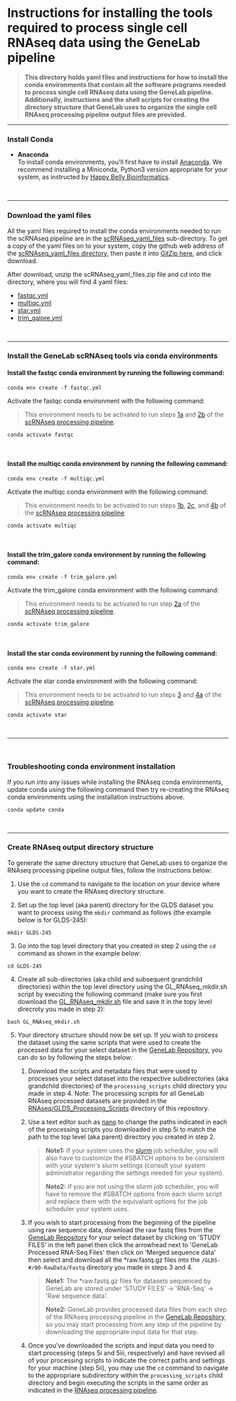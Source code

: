 # Instructions for installing the tools required to process single cell RNAseq data using the GeneLab pipeline

> **This directory holds yaml files and instructions for how to install the conda environments that contain all the software programs needed to process single cell RNAseq data using the GeneLab pipeline. 
Additionally, instructions and the shell scripts for creating the directory structure that GeneLab uses to organize the single cell RNAseq processing pipeline output files are provided.**  

---

### Install Conda

  * **Anaconda**  
    To install conda environments, you'll first have to install [Anaconda](https://www.anaconda.com/). We recommend installing a Miniconda, Python3 version appropriate for your system, as instructed by [Happy Belly Bioinformatics](https://astrobiomike.github.io/unix/conda-intro#getting-and-installing-conda). 

<br>

---

### Download the yaml files

All the yaml files required to install the conda environments needed to run the scRNAseq pipeline are in the [scRNAseq_yaml_files](scRNAseq_yaml_files) sub-directory. To get a 
copy of the yaml files on to your system, copy the github web address of the [scRNAseq_yaml_files directory](scRNAseq_yaml_files), then paste it into [GitZip here](http://kinolien.github.io/gitzip/), and click download.


After download, unzip the scRNAseq_yaml_files.zip file and cd into the directory, where you will find 4 yaml files:
* [fastqc.yml](scRNAseq_yaml_files/fastqc.yml)
* [multiqc.yml](scRNAseq_yaml_files/multiqc.yml)
* [star.yml](scRNAseq_yaml_files/star.yml)
* [trim_galore.yml](scRNAseq_yaml_files/trim_galore.yml)

<br>

---

### Install the GeneLab scRNAseq tools via conda environments

#### Install the **fastqc** conda environment by running the following command:

  ```
  conda env create -f fastqc.yml
  ```

  Activate the fastqc conda environment with the following command:
  > This environment needs to be activated to run steps [1a](../Pipeline_GL-DPPD-7111_Versions/GL-DPPD-7111.md#1a-raw-data-qc) and [2b](../Pipeline_GL-DPPD-7111_Versions/GL-DPPD-7111.md#2b-trimmed-data-qc) of the [scRNAseq processing pipeline](../Pipeline_GL-DPPD-7111_Versions/GL-DPPD-7111.md).
  
  ```
  conda activate fastqc
  ```   
  
<br>

#### Install the **multiqc** conda environment by running the following command:

  ```
  conda env create -f multiqc.yml
  ```

  Activate the multiqc conda environment with the following command:
  > This environment needs to be activated to run steps [1b](../Pipeline_GL-DPPD-7111_Versions/GL-DPPD-7111.md#1b-compile-raw-data-qc), [2c](../Pipeline_GL-DPPD-7111_Versions/GL-DPPD-7111.md#2c-compile-trimmed-data-qc), and [4b](../Pipeline_GL-DPPD-7111_Versions/GL-DPPD-7111.md#4b-compile-alignment-logs) of the [scRNAseq processing pipeline](../Pipeline_GL-DPPD-7111_Versions/GL-DPPD-7111.md).
  
  ```
  conda activate multiqc
  ```   
  
<br>

#### Install the **trim_galore** conda environment by running the following command:

  ```
  conda env create -f trim_galore.yml
  ```

  Activate the trim_galore conda environment with the following command:
  > This environment needs to be activated to run step [2a](../Pipeline_GL-DPPD-7111_Versions/GL-DPPD-7111.md#2a-trimfilter-raw-data) of the [scRNAseq processing pipeline](../Pipeline_GL-DPPD-7111_Versions/GL-DPPD-7111.md).
  
  ```
  conda activate trim_galore
  ```   
  
<br>

#### Install the **star** conda environment by running the following command:

  ```
  conda env create -f star.yml
  ```

  Activate the star conda environment with the following command:
  > This environment needs to be activated to run steps [3](../Pipeline_GL-DPPD-7111_Versions/GL-DPPD-7111.md#3-build-star-reference) and [4a](../Pipeline_GL-DPPD-7111_Versions/GL-DPPD-7111.md#4a-align-reads-to-reference-genome-with-starsolo) of the [scRNAseq processing pipeline](../Pipeline_GL-DPPD-7111_Versions/GL-DPPD-7111.md).
  
  ```
  conda activate star
  ```   
  
<br>


---

<br>

### Troubleshooting conda environment installation

  If you run into any issues while installing the RNAseq conda environments, update conda using the following command then try re-creating the RNAseq conda environments using the installation instructions above.
  
  ```
  conda update conda
  ```

<br>
  
---

### Create RNAseq output directory structure

  To generate the same directory structure that GeneLab uses to organize the RNAseq processing pipeline output files, follow the instructions below:
  1. Use the `cd` command to navigate to the location on your device where you want to create the RNAseq directory structure.
  
  2. Set up the top level (aka parent) directory for the GLDS dataset you want to process using the `mkdir` command as follows (the example below is for GLDS-245):
  ```
  mkdir GLDS-245
  ```  
  
  3. Go into the top level directory that you created in step 2 using the `cd` command as shown in the example below:
  ```
  cd GLDS-245
  ``` 
  
  4. Create all sub-directories (aka child and subsequent grandchild directories) within the top level directory using the GL_RNAseq_mkdir.sh script by executing the following command (make sure you first download the 
[GL_RNAseq_mkdir.sh](https://github.com/nasa/GeneLab_Data_Processing/blob/master/RNAseq/RNAseq_Tool_Install/GL_RNAseq_mkdir.sh) file and save it in the topy level direcroty you made in step 2):
  ```
  bash GL_RNAseq_mkdir.sh
  ``` 

5. Your directory structure should now be set up. If you wish to process the dataset using the same scripts that were used to create the processed data for your select dataset in the [GeneLab 
Repository](https://genelab-data.ndc.nasa.gov/genelab/projects), you can do so by following the steps below:  

   1. Download the scripts and metadata files that were used to processes your select dataset into the respective subdirectories (aka grandchild directories) of the `processing_scripts` child directory you made in step 4. Note: The processing scripts 
for all GeneLab RNAseq processed datasets are provided in the [RNAseq/GLDS_Processing_Scripts](https://github.com/nasa/GeneLab_Data_Processing/tree/master/RNAseq/GLDS_Processing_Scripts) directory of this repository.  

   2. Use a text editor such as [nano](https://www.nano-editor.org/) to change the paths indicated in each of the processing scripts you downloaded in step 5i to match the path to the top level (aka parent) directory you created in step 2.

      > **Note1:** If your system uses the [slurm](https://slurm.schedmd.com/overview.html) job scheduler, you will also have to customize the #SBATCH options to be consistent with your system's slurm settings (consult your system administrator 
regarding the settings needed for your system).  
      >
      > **Note2:** If you are not using the slurm job scheduler, you will have to remove the #SBATCH options from each slurm script and replace them with the equivalant options for the job scheduler your system uses.  
   
   3. If you wish to start processing from the beginning of the pipeline using raw sequence data, download the raw fastq files from the [GeneLab Repository](https://genelab-data.ndc.nasa.gov/genelab/projects) for your select dataset by clicking on 
'STUDY FILES' in the left panel then click the arrowhead next to 'GeneLab Processed RNA-Seq Files' then click on 'Merged sequence data' then select and download all the *raw.fastq.gz files into the `/GLDS-#/00-RawData/Fastq` directory you made in 
steps 3 and 4.  
   
      > **Note1:** The *raw.fastq.gz files for datasets sequenced by GeneLab are stored under 'STUDY FILES' -> 'RNA-Seq' -> 'Raw sequence data'.  
      >
      > **Note2:** GeneLab provides processed data files from each step of the RNAseq processing pipeline in the [GeneLab Repository](https://genelab-data.ndc.nasa.gov/genelab/projects), so you may start processing from any step of the pipeline by 
downloading the appropriate input data for that step.  
   
   4. Once you've downloaded the scripts and input data you need to start processing (steps 5i and 5iii, respectively) and have revised all of your processing scripts to indicate the correct paths and settings for your machine (step 5ii), you may use 
the `cd` command to navigate to the appropriare subdirectory within the `processing_scripts` child directory and begin executing the scripts in the same order as indicated in the [RNAseq processing 
pipeline](https://github.com/nasa/GeneLab_Data_Processing/blob/master/RNAseq/GL-DPPD-7101-C.md).  

